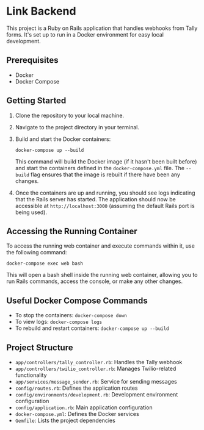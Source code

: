 # Link Backend

This project is a Ruby on Rails application that handles webhooks from Tally forms. It's set up to run in a Docker environment for easy local development.

## Prerequisites

- Docker
- Docker Compose

## Getting Started

1. Clone the repository to your local machine.

2. Navigate to the project directory in your terminal.

3. Build and start the Docker containers:

   ```
   docker-compose up --build
   ```

   This command will build the Docker image (if it hasn't been built before) and start the containers defined in the `docker-compose.yml` file. The `--build` flag ensures that the image is rebuilt if there have been any changes.

4. Once the containers are up and running, you should see logs indicating that the Rails server has started. The application should now be accessible at `http://localhost:3000` (assuming the default Rails port is being used).

## Accessing the Running Container

To access the running web container and execute commands within it, use the following command:

```
docker-compose exec web bash
```

This will open a bash shell inside the running web container, allowing you to run Rails commands, access the console, or make any other changes.

## Useful Docker Compose Commands

- To stop the containers: `docker-compose down`
- To view logs: `docker-compose logs`
- To rebuild and restart containers: `docker-compose up --build`

## Project Structure

- `app/controllers/tally_controller.rb`: Handles the Tally webhook
- `app/controllers/twilio_controller.rb`: Manages Twilio-related functionality
- `app/services/message_sender.rb`: Service for sending messages
- `config/routes.rb`: Defines the application routes
- `config/environments/development.rb`: Development environment configuration
- `config/application.rb`: Main application configuration
- `docker-compose.yml`: Defines the Docker services
- `Gemfile`: Lists the project dependencies